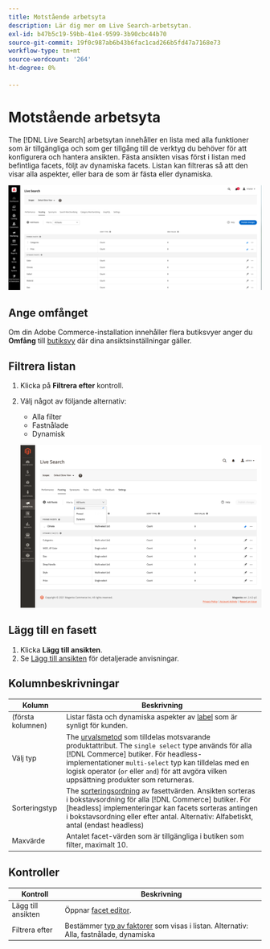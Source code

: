 ```yaml
---
title: Motstående arbetsyta
description: Lär dig mer om Live Search-arbetsytan.
exl-id: b47b5c19-59bb-41e4-9599-3b90cbc44b70
source-git-commit: 19f0c987ab6b43b6fac1cad266b5fd47a7168e73
workflow-type: tm+mt
source-wordcount: '264'
ht-degree: 0%

---
```


# Motstående arbetsyta

The [!DNL Live Search] arbetsytan innehåller en lista med alla funktioner som är tillgängliga och som ger tillgång till de verktyg du behöver för att konfigurera och hantera ansikten. Fästa ansikten visas först i listan med befintliga facets, följt av dynamiska facets. Listan kan filtreras så att den visar alla aspekter, eller bara de som är fästa eller dynamiska.

![Motstående arbetsyta](assets/faceting-workspace.png)

## Ange omfånget

Om din Adobe Commerce-installation innehåller flera butiksvyer anger du **Omfång** till [butiksvy](https://docs.magento.com/user-guide/configuration/scope.html) där dina ansiktsinställningar gäller.

## Filtrera listan

1. Klicka på **Filtrera efter** kontroll.
1. Välj något av följande alternativ:

   * Alla filter
   * Fastnålade
   * Dynamisk

   ![Motstående arbetsyta](assets/facets-filter-by.png)

## Lägg till en fasett

1. Klicka **Lägg till ansikten**.
1. Se [Lägg till ansikten](facets-add.md) för detaljerade anvisningar.

## Kolumnbeskrivningar

| Kolumn | Beskrivning |
|--- |--- |
| (första kolumnen) | Listar fästa och dynamiska aspekter av [label](facets-type.md) som är synligt för kunden. |
| Välj typ | The [urvalsmetod](facets-type.md) som tilldelas motsvarande produktattribut. The `single select` type används för alla [!DNL Commerce] butiker. För headless-implementationer `multi-select` typ kan tilldelas med en logisk operator (`or` eller `and`) för att avgöra vilken uppsättning produkter som returneras. |
| Sorteringstyp | The [sorteringsordning](facets-type.md) av fasettvärden. Ansikten sorteras i bokstavsordning för alla [!DNL Commerce] butiker. För [headless] implementeringar kan facets sorteras antingen i bokstavsordning eller efter antal. Alternativ: Alfabetiskt, antal (endast headless) |
| Maxvärde | Antalet facet-värden som är tillgängliga i butiken som filter, maximalt 10. |

## Kontroller

| Kontroll | Beskrivning |
|--- |--- |
| Lägg till ansikten | Öppnar [facet editor](facets-add.md). |
| Filtrera efter | Bestämmer [typ av faktorer](facets-type.md) som visas i listan. Alternativ: Alla, fastnålade, dynamiska |
